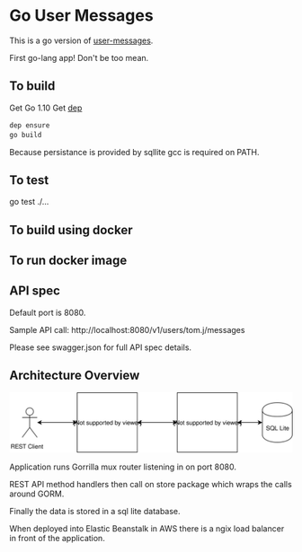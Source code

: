 # Go User Messages

This is a go version of [user-messages](https://github.com/tomjaroszewskiwork/user-messages).

First go-lang app! Don't be too mean.

## To build

Get Go 1.10
Get [dep](https://github.com/golang/dep)

```bash
dep ensure
go build
```

Because persistance is provided by sqllite gcc is required on PATH.

## To test

go test ./...

## To build using docker



## To run docker image



## API spec

Default port is 8080.

Sample API call: http://localhost:8080/v1/users/tom.j/messages

Please see swagger.json for full API spec details.

## Architecture Overview

![Architecture](/architecture.svg)

Application runs Gorrilla mux router listening in on port 8080.

REST API method handlers then call on store package which wraps the calls around GORM.

Finally the data is stored in a sql lite database.

When deployed into Elastic Beanstalk in AWS there is a ngix load balancer in front of the application.









